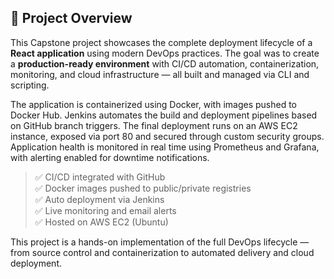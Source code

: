 ## 🚀 Project Overview

This Capstone project showcases the complete deployment lifecycle of a **React application** using modern DevOps practices. The goal was to create a **production-ready environment** with CI/CD automation, containerization, monitoring, and cloud infrastructure — all built and managed via CLI and scripting.

The application is containerized using Docker, with images pushed to Docker Hub. Jenkins automates the build and deployment pipelines based on GitHub branch triggers. The final deployment runs on an AWS EC2 instance, exposed via port 80 and secured through custom security groups. Application health is monitored in real time using Prometheus and Grafana, with alerting enabled for downtime notifications.

> ✅ CI/CD integrated with GitHub  
> ✅ Docker images pushed to public/private registries  
> ✅ Auto deployment via Jenkins  
> ✅ Live monitoring and email alerts  
> ✅ Hosted on AWS EC2 (Ubuntu)

This project is a hands-on implementation of the full DevOps lifecycle — from source control and containerization to automated delivery and cloud deployment.
